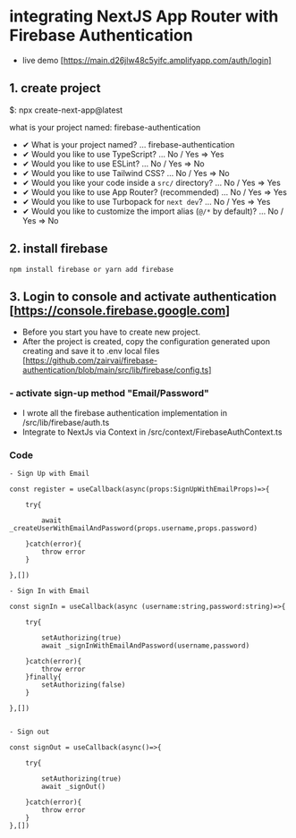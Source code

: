 # integrating NextJS App Router with Firebase Authentication

- live demo [https://main.d26jlw48c5yifc.amplifyapp.com/auth/login]

## 1. create project

$: npx create-next-app@latest 

what is your project named: firebase-authentication

- ✔ What is your project named? … firebase-authentication
- ✔ Would you like to use TypeScript? … No / Yes => Yes
- ✔ Would you like to use ESLint? … No / Yes => No
- ✔ Would you like to use Tailwind CSS? … No / Yes  => No
- ✔ Would you like your code inside a `src/` directory? … No / Yes  => Yes
- ✔ Would you like to use App Router? (recommended) … No / Yes => Yes
- ✔ Would you like to use Turbopack for `next dev`? … No / Yes => Yes
- ✔ Would you like to customize the import alias (`@/*` by default)? … No / Yes => No

## 2. install firebase
    npm install firebase or yarn add firebase

## 3. Login to console and activate authentication [https://console.firebase.google.com]
- Before you start you have to create new project.
- After the project is created, copy the configuration generated upon creating and save it to .env local files 
    [https://github.com/zairvai/firebase-authentication/blob/main/src/lib/firebase/config.ts]


### - activate sign-up method "Email/Password"
- I wrote all the firebase authentication implementation in /src/lib/firebase/auth.ts
- Integrate to NextJs via Context in /src/context/FirebaseAuthContext.ts

### Code

    - Sign Up with Email

    const register = useCallback(async(props:SignUpWithEmailProps)=>{

        try{

            await _createUserWithEmailAndPassword(props.username,props.password)

        }catch(error){
            throw error
        }

    },[])

    - Sign In with Email

    const signIn = useCallback(async (username:string,password:string)=>{

        try{

            setAuthorizing(true)
            await _signInWithEmailAndPassword(username,password)
            
        }catch(error){
            throw error
        }finally{
            setAuthorizing(false)
        }

    },[])


    - Sign out

    const signOut = useCallback(async()=>{
        
        try{

            setAuthorizing(true)
            await _signOut()

        }catch(error){
            throw error
        }
    },[])